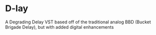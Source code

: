 # D-lay
A Degrading Delay VST based off of the traditional analog BBD (Bucket Brigade Delay), but with added digital enhancements
